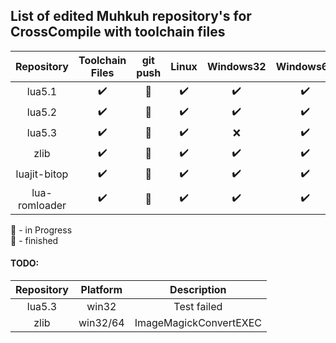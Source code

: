 ## List of edited Muhkuh repository's for CrossCompile with toolchain files

| Repository | Toolchain Files | git push | Linux | Windows32 | Windows64  | Arm64 |
|:---------:|:---------------:|:-------------:|:-----:|:---------:|:----------:|:-----:|
| lua5.1 | :heavy_check_mark: | :metal: | :heavy_check_mark: | :heavy_check_mark: | :heavy_check_mark: | :heavy_check_mark: |
| lua5.2 | :heavy_check_mark: | :metal: | :heavy_check_mark: | :heavy_check_mark: | :heavy_check_mark: | :heavy_check_mark: |
| lua5.3 | :heavy_check_mark: | :wrench: | :heavy_check_mark: | :x: | :heavy_check_mark: | :heavy_check_mark: |
| zlib | :heavy_check_mark: | :metal: | :heavy_check_mark: | :heavy_check_mark: | :heavy_check_mark: | :heavy_check_mark: |
| luajit-bitop| :heavy_check_mark: | :metal: | :heavy_check_mark: | :heavy_check_mark: | :heavy_check_mark: | :heavy_check_mark: |
| lua-romloader | :heavy_check_mark: | :metal: | :heavy_check_mark: | :heavy_check_mark: | :heavy_check_mark:| :heavy_check_mark: |

:wrench: - in Progress\
:metal: - finished

#### TODO:

| Repository | Platform | Description |
|:----------:|:--------:|:-----------:|
| lua5.3 | win32 | Test failed |
| zlib | win32/64 | ImageMagickConvertEXEC |
